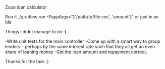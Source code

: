 Zopa loan calculator 

Run it 
./gradlew run -PappArgs="['/path/to/file.csv',  'amount']"  or just in an ide

Things i didnt manage to do :(

-Write unit tests for the main controller
-Come up with a smart way to group lenders - perhaps by the same interest rate such that they all get an even share of loaning money
-Get the loan amount and repayment correct.

Thanks for the task :)

